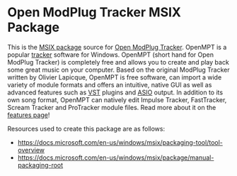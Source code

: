 # Open ModPlug Tracker MSIX Package

This is the [MSIX package](https://www.microsoft.com/store/productId/9NNZNNJZD1QR) source for [Open ModPlug Tracker](https://github.com/OpenMPT/openmpt). OpenMPT is a popular [tracker](https://en.wikipedia.org/wiki/Tracker_%28music_software%29) software for Windows. OpenMPT (short hand for Open ModPlug Tracker) is completely free and allows you to create and play back some great music on your computer. Based on the original ModPlug Tracker written by Olivier Lapicque, OpenMPT is free software, can import a wide variety of module formats and offers an intuitive, native GUI as well as advanced features such as [VST](https://en.wikipedia.org/wiki/Virtual_Studio_Technology) plugins and [ASIO](https://en.wikipedia.org/wiki/Audio_Stream_Input/Output) output. In addition to its own song format, OpenMPT can natively edit Impulse Tracker, FastTracker, Scream Tracker and ProTracker module files. Read more about it on the [features page](https://openmpt.org/features)!

Resources used to create this package are as follows:

- <https://docs.microsoft.com/en-us/windows/msix/packaging-tool/tool-overview>
- <https://docs.microsoft.com/en-us/windows/msix/package/manual-packaging-root>
